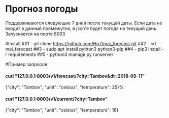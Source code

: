 # Прогноз погоды
Поддерживаются следующие 7 дней после текущей даты.
Если дата не входит в данный промежуток, в json'е будет погода на текущий день.
Запускается на порте 8003

#Install
##1 - git clone https://github.com/Ho7/mai_forecast.git
##2 - cd mai_forecast
##3 - sudo apt install python3 python3-pip
##4 - pip3 install -r requirements
##5 - python3 manage.py runserver


#Пример запросов
#### curl "127.0.0.1:8003/v1/forecast/?city=Tambov&dt=2018-09-11" 
{"city": "Tambov", "unit": "celsius", "temperature": 25}%  

#### curl "127.0.0.1:8003/v1/current/?city=Tambov"
{"city": "Tambov", "unit": "celsius", "temperature": 16} 